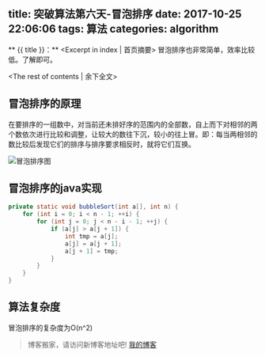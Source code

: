 title: 突破算法第六天-冒泡排序
date: 2017-10-25 22:06:06
tags: 算法
categories: algorithm
---
** {{ title }}：** <Excerpt in index | 首页摘要>
冒泡排序也非常简单，效率比较低。了解即可。
<!-- more -->
<The rest of contents | 余下全文>

## 冒泡排序的原理
在要排序的一组数中，对当前还未排好序的范围内的全部数，自上而下对相邻的两个数依次进行比较和调整，让较大的数往下沉，较小的往上冒。即：每当两相邻的数比较后发现它们的排序与排序要求相反时，就将它们互换。

![冒泡排序图](http://o7kalf5h3.bkt.clouddn.com/bubbleSort.jpg)

## 冒泡排序的java实现
```java
private static void bubbleSort(int a[], int n) {
    for (int i = 0; i < n - 1; ++i) {
        for (int j = 0; j < n - i - 1; ++j) {
            if (a[j] > a[j + 1]) {
                int tmp = a[j];
                a[j] = a[j + 1];
                a[j + 1] = tmp;
            }
        }
    }
}
```
## 算法复杂度
冒泡排序的复杂度为O(n^2)



> 博客搬家，请访问新博客地址吧! [我的博客][1]

[1]: https://www.duduhuahua.cn
